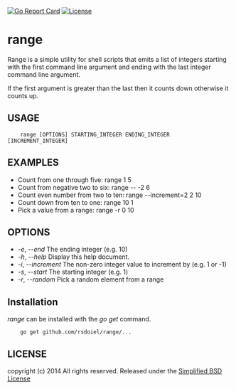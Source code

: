 
[![Go Report Card](http://goreportcard.com/badge/rsdoiel/range)](http://goreportcard.com/report/rsdoiel/range)
[![License](https://img.shields.io/badge/License-BSD%202--Clause-blue.svg)](https://opensource.org/licenses/BSD-2-Clause)


# range

Range is a simple utility for shell scripts that emits a list of integers starting with the first command line argument and ending with the last integer command line argument.

If the first argument is greater than the last then it counts down otherwise it counts up.


## USAGE

```
    range [OPTIONS] STARTING_INTEGER ENDING_INTEGER [INCREMENT_INTEGER]
```

## EXAMPLES

+ Count from one through five: range 1 5
+ Count from negative two to six: range -- -2 6
+ Count even number from two to ten: range --increment=2 2 10
+ Count down from ten to one: range 10 1
+ Pick a value from a range: range -r 0 10


## OPTIONS

+ *-e*, *--end* The ending integer (e.g. 10)
+ *-h*, *--help* Display this help document.
+ *-i*, *--increment* The non-zero integer value to increment by (e.g. 1 or -1)
+ *-s*, *--start* The starting integer (e.g. 1)
+ *-r*, *--random* Pick a random element from a range 

## Installation

_range_ can be installed with the *go get* command.

```
    go get github.com/rsdoiel/range/...
```



## LICENSE

copyright (c) 2014 All rights reserved.
Released under the [Simplified BSD License](http://opensource.org/licenses/bsd-license.php)
